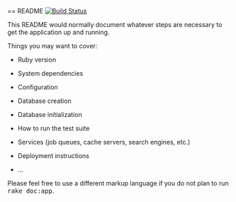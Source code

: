 == README [![Build Status](https://travis-ci.org/nurulazradm/rails_rspec_tutorials.svg?branch=master)](https://travis-ci.org/nurulazradm/rails_rspec_tutorials)

This README would normally document whatever steps are necessary to get the
application up and running.

Things you may want to cover:

* Ruby version

* System dependencies

* Configuration

* Database creation

* Database initialization

* How to run the test suite

* Services (job queues, cache servers, search engines, etc.)

* Deployment instructions

* ...


Please feel free to use a different markup language if you do not plan to run
<tt>rake doc:app</tt>.
